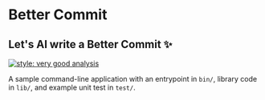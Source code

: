 # Better Commit

## Let's AI write a Better Commit ✨

[![style: very good analysis](https://img.shields.io/badge/style-very_good_analysis-B22C89.svg)](https://pub.dev/packages/very_good_analysis)

A sample command-line application with an entrypoint in `bin/`, library code
in `lib/`, and example unit test in `test/`.
